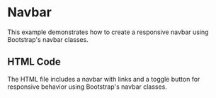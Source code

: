 # Navbar

This example demonstrates how to create a responsive navbar using Bootstrap's navbar classes.

## HTML Code
The HTML file includes a navbar with links and a toggle button for responsive behavior using Bootstrap's navbar classes.